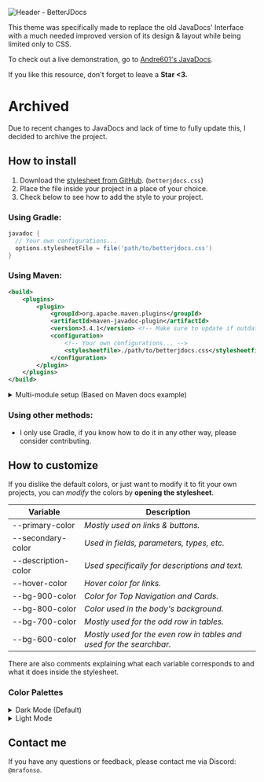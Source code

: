 ![Header - BetterJDocs](https://github.com/xMrAfonso/BetterJDocs/assets/44532605/572a4437-4b08-4447-8ec4-c473b7eac166)

This theme was specifically made to replace the old JavaDocs' Interface with a much needed improved version of its design & layout while being limited only to CSS.

To check out a live demonstration, go to [Andre601's JavaDocs](https://jd.andre601.ch/asl-api/).

If you like this resource, don't forget to leave a **Star <3.**

# Archived
Due to recent changes to JavaDocs and lack of time to fully update this, I decided to archive the project.

## How to install
1. Download the [stylesheet from GitHub](https://raw.githubusercontent.com/xMrAfonso/BetterJDocs/master/betterjdocs.css). (`betterjdocs.css`)
2. Place the file inside your project in a place of your choice.
3. Check below to see how to add the style to your project.
### Using Gradle:
```gradle
javadoc {
  // Your own configurations...
  options.stylesheetFile = file('path/to/betterjdocs.css')
}
```
### Using Maven:
```xml
<build>
    <plugins>
        <plugin>
            <groupId>org.apache.maven.plugins</groupId>
            <artifactId>maven-javadoc-plugin</artifactId>
            <version>3.4.1</version> <!-- Make sure to update if outdated -->
            <configuration>
                <!-- Your own configurations... -->
                <stylesheetfile>./path/to/betterjdocs.css</stylesheetfile>
            </configuration>
        </plugin>
    </plugins>
</build>
```

<details><summary>Multi-module setup (Based on Maven docs example)</summary>
<p>

You set this in the root/parent `pom.xml` and use `mvn javadoc:aggregate`
```xml
<build>
    <pluginManagement>
        <plugins>
            <plugin>
                <groupId>irg.apache.maven.plugins</groupId>
                <artifactId>maven-javadoc-plugin</artifactId>
                <version>3.4.1</version> <!-- Make sure to update if outdated -->
            </plugin>
        </plugins>
    </pluginManagement>
    <plugins>
        <plugin>
            <groupId>org.apache.maven.plugins</groupId>
            <artifactId>maven-javadoc-plugin</artifactId>
            <version>3.4.1</version> <!-- Make sure to update if outdated -->
            <configuration>
                <!-- Your own configurations... -->
                <stylesheetfile>./path/to/betterjdocs.css</stylesheetfile>
            </configuration>
        </plugin>
    </plugins>
</build>
```

</p></details>

### Using other methods:
- I only use Gradle, if you know how to do it in any other way, please consider contributing.

## How to customize
If you dislike the default colors, or just want to modify it to fit your own projects, you can _modify_ the colors by **opening the stylesheet**.

| Variable             | Description                                                          |
| -------------------- | -------------------------------------------------------------------- |
| --primary-color      | _Mostly used on links & buttons._                                    |
| --secondary-color    | _Used in fields, parameters, types, etc._                            |
| --description-color  | _Used specifically for descriptions and text._                       |
| --hover-color        | _Hover color for links._                                             |
| --bg-900-color       | _Color for Top Navigation and Cards._                                |
| --bg-800-color       | _Color used in the body's background._                               |
| --bg-700-color       | _Mostly used for the odd row in tables._                             |
| --bg-600-color       | _Mostly used for the even row in tables and used for the searchbar._ |

There are also comments explaining what each variable corresponds to and what it does inside the stylesheet. 

### Color Palettes
<details><summary>Dark Mode (Default)</summary>

```css
/* Mostly used on links & buttons */
--primary-color: #4186f5;
/* Used in fields, parameters, types, etc. */
--secondary-color: #ffffff;
/* Used specifically for descriptions and text */
--description-color: #949494;
/* Hover color for links */
--hover-color: #76a6f4;
/* Color for Top Navigation and Cards */
--bg-900-color: #121212;
/* Color used in the body's background */
--bg-800-color: #171717;
/* Mostly used for the odd row in tables */
--bg-700-color: #1c1c1c;
/* Mostly used for the even row in tables and used for the searchbar */
--bg-600-color: #212121;
```

</details>

<details><summary>Light Mode</summary>

```css
/* Mostly used on links & buttons */
--primary-color: #185bc7;
/* Used in fields, parameters, types, etc. */
--secondary-color: #000000;
/* Used specifically for descriptions and text */
--description-color: #3f3e3e;
/* Hover color for links */
--hover-color: #76a6f4;
/* Color for Top Navigation and Cards */
--bg-900-color: #f0f0f0;
/* Color used in the body's background */
--bg-800-color: #e0e0e0;
/* Mostly used for the odd row in tables */
--bg-700-color: #d0d0d0 ;
/* Mostly used for the even row in tables and used for the searchbar */
--bg-600-color: #c0c0c0;
```

</details>

## Contact me
If you have any questions or feedback, please contact me via Discord: `@mrafonso`.

